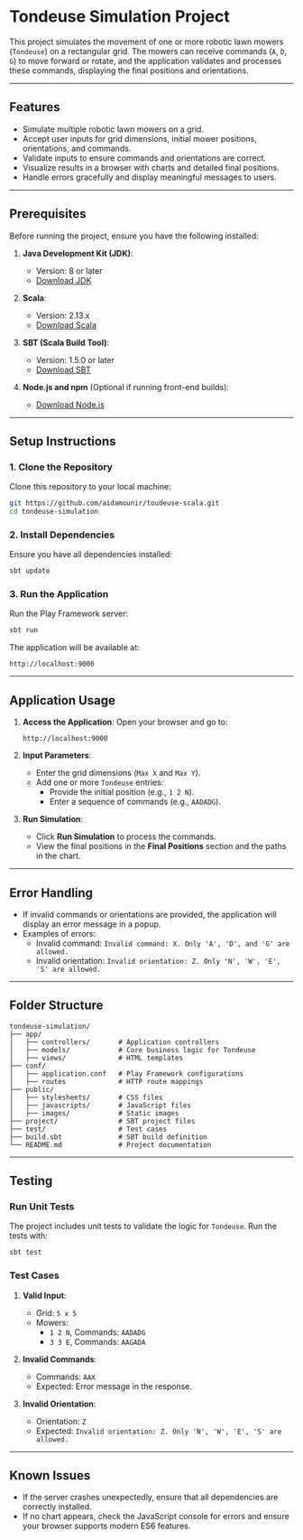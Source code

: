 # **Tondeuse Simulation Project**

This project simulates the movement of one or more robotic lawn mowers (`Tondeuse`) on a rectangular grid. The mowers can receive commands (`A`, `D`, `G`) to move forward or rotate, and the application validates and processes these commands, displaying the final positions and orientations.

---

## **Features**
- Simulate multiple robotic lawn mowers on a grid.
- Accept user inputs for grid dimensions, initial mower positions, orientations, and commands.
- Validate inputs to ensure commands and orientations are correct.
- Visualize results in a browser with charts and detailed final positions.
- Handle errors gracefully and display meaningful messages to users.

---

## **Prerequisites**

Before running the project, ensure you have the following installed:

1. **Java Development Kit (JDK)**:
   - Version: 8 or later
   - [Download JDK](https://www.oracle.com/java/technologies/javase-jdk11-downloads.html)

2. **Scala**:
   - Version: 2.13.x
   - [Download Scala](https://www.scala-lang.org/download/)

3. **SBT (Scala Build Tool)**:
   - Version: 1.5.0 or later
   - [Download SBT](https://www.scala-sbt.org/download.html)

4. **Node.js and npm** (Optional if running front-end builds):
   - [Download Node.js](https://nodejs.org/)

---

## **Setup Instructions**

### 1. **Clone the Repository**
Clone this repository to your local machine:
```bash
git https://github.com/aidamounir/toudeuse-scala.git
cd tondeuse-simulation
```

### 2. **Install Dependencies**
Ensure you have all dependencies installed:
```bash
sbt update
```

### 3. **Run the Application**
Run the Play Framework server:
```bash
sbt run
```

The application will be available at:
```
http://localhost:9000
```

---

## **Application Usage**

1. **Access the Application**:
   Open your browser and go to:
   ```
   http://localhost:9000
   ```

2. **Input Parameters**:
   - Enter the grid dimensions (`Max X` and `Max Y`).
   - Add one or more `Tondeuse` entries:
     - Provide the initial position (e.g., `1 2 N`).
     - Enter a sequence of commands (e.g., `AADADG`).

3. **Run Simulation**:
   - Click **Run Simulation** to process the commands.
   - View the final positions in the **Final Positions** section and the paths in the chart.

---

## **Error Handling**

- If invalid commands or orientations are provided, the application will display an error message in a popup.
- Examples of errors:
  - Invalid command: `Invalid command: X. Only 'A', 'D', and 'G' are allowed.`
  - Invalid orientation: `Invalid orientation: Z. Only 'N', 'W', 'E', 'S' are allowed.`

---

## **Folder Structure**

```
tondeuse-simulation/
├── app/
│   ├── controllers/       # Application controllers
│   ├── models/            # Core business logic for Tondeuse
│   ├── views/             # HTML templates
├── conf/
│   ├── application.conf   # Play Framework configurations
│   ├── routes             # HTTP route mappings
├── public/
│   ├── stylesheets/       # CSS files
│   ├── javascripts/       # JavaScript files
│   ├── images/            # Static images
├── project/               # SBT project files
├── test/                  # Test cases
├── build.sbt              # SBT build definition
└── README.md              # Project documentation
```

---

## **Testing**

### **Run Unit Tests**
The project includes unit tests to validate the logic for `Tondeuse`. Run the tests with:
```bash
sbt test
```

### **Test Cases**
1. **Valid Input**:
   - Grid: `5 x 5`
   - Mowers:
     - `1 2 N`, Commands: `AADADG`
     - `3 3 E`, Commands: `AAGADA`

2. **Invalid Commands**:
   - Commands: `AAX`
   - Expected: Error message in the response.

3. **Invalid Orientation**:
   - Orientation: `Z`
   - Expected: `Invalid orientation: Z. Only 'N', 'W', 'E', 'S' are allowed.`

---

## **Known Issues**

- If the server crashes unexpectedly, ensure that all dependencies are correctly installed.
- If no chart appears, check the JavaScript console for errors and ensure your browser supports modern ES6 features.
